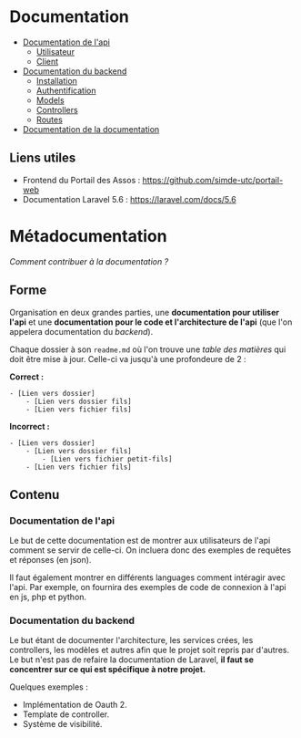 # Documentation

- [Documentation de l'api](api/)
    - [Utilisateur](api/user/)
    - [Client](api/client/)
- [Documentation du backend](backend/)
    - [Installation](backend/installation.md)
    - [Authentification](backend/oauth.md)
    - [Models](backend/models.md)
    - [Controllers](backend/controllers.md)
    - [Routes](backend/routes.md)
- [Documentation de la documentation](#métadocumentation)

## Liens utiles

- Frontend du Portail des Assos : https://github.com/simde-utc/portail-web
- Documentation Laravel 5.6 : https://laravel.com/docs/5.6

# Métadocumentation

*Comment contribuer à la documentation ?*

## Forme

Organisation en deux grandes parties, une **documentation pour utiliser l'api** et une **documentation pour le code et l'architecture de l'api** (que l'on appelera documentation du *backend*).

Chaque dossier à son `readme.md` où l'on trouve une *table des matières* qui doit être mise à jour. Celle-ci va jusqu'à une profondeure de 2 :

**Correct :** 

```
- [Lien vers dossier]
    - [Lien vers dossier fils]
    - [Lien vers fichier fils]
```

**Incorrect :**

```
- [Lien vers dossier]
    - [Lien vers dossier fils]
        - [Lien vers fichier petit-fils]
    - [Lien vers fichier fils]
```

## Contenu

### Documentation de l'api

Le but de cette documentation est de montrer aux utilisateurs de l'api comment se servir de celle-ci. On incluera donc des exemples de requêtes et réponses (en json).

Il faut également montrer en différents languages comment intéragir avec l'api. Par exemple, on fournira des exemples de code de connexion à l'api en js, php et python.

### Documentation du backend

Le but étant de documenter l'architecture, les services crées, les controllers, les modèles et autres afin que le projet soit repris par d'autres. Le but n'est pas de refaire la documentation de Laravel, **il faut se concentrer sur ce qui est spécifique à notre projet.**

Quelques exemples :
- Implémentation de Oauth 2.
- Template de controller.
- Système de visibilité.